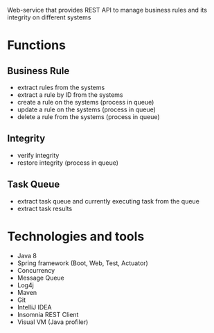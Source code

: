 Web-service that provides REST API to manage business rules and its integrity on different systems

# Functions
## Business Rule
* extract rules from the systems
* extract a rule by ID from the systems
* create a rule on the systems (process in queue)
* update a rule on the systems (process in queue)
* delete a rule from the systems (process in queue)
## Integrity
* verify integrity
* restore integrity (process in queue)
## Task Queue
* extract task queue and currently executing task from the queue
* extract task results

# Technologies and tools
* Java 8
* Spring framework (Boot, Web, Test, Actuator)
* Concurrency
* Message Queue
* Log4j
* Maven
* Git
* IntelliJ IDEA
* Insomnia REST Client
* Visual VM (Java profiler)